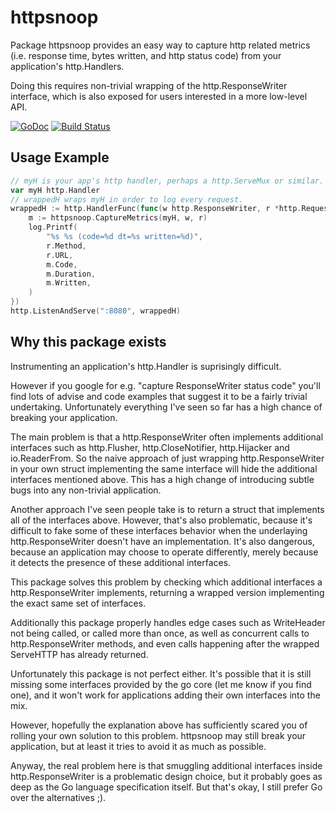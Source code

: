 # httpsnoop

Package httpsnoop provides an easy way to capture http related metrics (i.e.
response time, bytes written, and http status code) from your application's
http.Handlers.

Doing this requires non-trivial wrapping of the http.ResponseWriter interface,
which is also exposed for users interested in a more low-level API.

[![GoDoc](https://godoc.org/github.com/felixge/httpsnoop?status.svg)](https://godoc.org/github.com/felixge/httpsnoop)
[![Build Status](https://travis-ci.org/felixge/httpsnoop.svg?branch=master)](https://travis-ci.org/felixge/httpsnoop)

## Usage Example

```go
// myH is your app's http handler, perhaps a http.ServeMux or similar.
var myH http.Handler
// wrappedH wraps myH in order to log every request.
wrappedH := http.HandlerFunc(func(w http.ResponseWriter, r *http.Request) {
	m := httpsnoop.CaptureMetrics(myH, w, r)
	log.Printf(
		"%s %s (code=%d dt=%s written=%d)",
		r.Method,
		r.URL,
		m.Code,
		m.Duration,
		m.Written,
	)
})
http.ListenAndServe(":8080", wrappedH)
```

## Why this package exists

Instrumenting an application's http.Handler is suprisingly difficult.

However if you google for e.g. "capture ResponseWriter status code" you'll find
lots of advise and code examples that suggest it to be a fairly trivial
undertaking. Unfortunately everything I've seen so far has a high chance of
breaking your application.

The main problem is that a http.ResponseWriter often implements additional
interfaces such as http.Flusher, http.CloseNotifier, http.Hijacker and
io.ReaderFrom. So the naive approach of just wrapping http.ResponseWriter in
your own struct implementing the same interface will hide the additional
interfaces mentioned above. This has a high change of introducing subtle bugs
into any non-trivial application.

Another approach I've seen people take is to return a struct that implements
all of the interfaces above. However, that's also problematic, because it's
difficult to fake some of these interfaces behavior when the underlaying
http.ResponseWriter doesn't have an implementation. It's also dangerous,
because an application may choose to operate differently, merely because it
detects the presence of these additional interfaces.

This package solves this problem by checking which additional interfaces a
http.ResponseWriter implements, returning a wrapped version implementing the
exact same set of interfaces.

Additionally this package properly handles edge cases such as WriteHeader not
being called, or called more than once, as well as concurrent calls to
http.ResponseWriter methods, and even calls happening after the wrapped
ServeHTTP has already returned.

Unfortunately this package is not perfect either. It's possible that it is
still missing some interfaces provided by the go core (let me know if you find
one), and it won't work for applications adding their own interfaces into the
mix.

However, hopefully the explanation above has sufficiently scared you of rolling
your own solution to this problem. httpsnoop may still break your application,
but at least it tries to avoid it as much as possible.

Anyway, the real problem here is that smuggling additional interfaces inside
http.ResponseWriter is a problematic design choice, but it probably goes as
deep as the Go language specification itself. But that's okay, I still prefer
Go over the alternatives ;).
